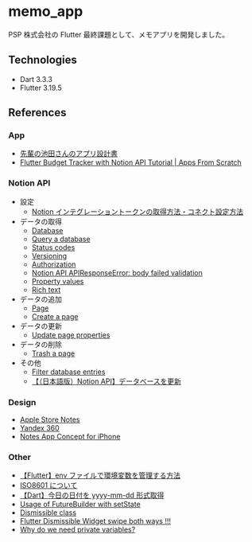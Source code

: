 # memo_app

PSP 株式会社の Flutter 最終課題として、メモアプリを開発しました。

## Technologies

- Dart 3.3.3
- Flutter 3.19.5

## References

### App

- [先輩の池田さんのアプリ設計書](https://psp.sharepoint.com/:p:/s/msteams_9bde76/EQco7eODLl9NsC9xfKrtXC0Bx26h41W4Akyy096oJfmjbw?e=fgQr6B)
- [Flutter Budget Tracker with Notion API Tutorial | Apps From Scratch](https://www.youtube.com/watch?v=3vhWx2LT-SY)

### Notion API

- 設定
  - [Notion インテグレーショントークンの取得方法・コネクト設定方法](https://temp.co.jp/blog/2024-01-21-notion-integration-connect#%E5%8B%95%E7%94%BB%E8%A7%A3%E8%AA%AC)
- データの取得
  - [Database](https://developers.notion.com/reference/database)
  - [Query a database](https://developers.notion.com/reference/post-database-query)
  - [Status codes](https://developers.notion.com/reference/status-codes)
  - [Versioning](https://developers.notion.com/reference/versioning)
  - [Authorization](https://developers.notion.com/docs/authorization)
  - [Notion API APIResponseError: body failed validation](https://stackoverflow.com/questions/78126758/notion-api-apiresponseerror-body-failed-validation)
  - [Property values](https://developers.notion.com/reference/property-value-object#people-property-values)
  - [Rich text](https://developers.notion.com/reference/rich-text)
- データの追加
  - [Page](https://developers.notion.com/reference/page)
  - [Create a page](https://developers.notion.com/reference/post-page)
- データの更新
  - [Update page properties](https://developers.notion.com/reference/patch-page)
- データの削除
  - [Trash a page](https://developers.notion.com/reference/archive-a-page)
- その他
  - [Filter database entries](https://developers.notion.com/reference/post-database-query-filter)
  - [【（日本語版）Notion API】データベースを更新](https://rhgc0kvlw3.apidog.io/api-3509400)

### Design

- [Apple Store Notes](https://apps.apple.com/us/app/notes/id1110145109)
- [Yandex 360](https://www.behance.net/gallery/203528637/Yandex-360?tracking_source=search_projects|notes+app&l=0)
- [Notes App Concept for iPhone](https://www.behance.net/gallery/119574035/Notes-App-Concept-for-iPhone?tracking_source=search_projects|notes+app&l=22)

### Other

- [【Flutter】env ファイルで環境変数を管理する方法](https://qiita.com/suga_slj/items/991bca9f241fbfcce111)
- [ISO8601 について](https://zenn.dev/yass97/articles/2b5dcd5499ab07)
- [【Dart】今日の日付を yyyy-mm-dd 形式取得](https://zenn.dev/iwaku/articles/2020-10-30-iwaku)
- [Usage of FutureBuilder with setState](https://stackoverflow.com/questions/52021205/usage-of-futurebuilder-with-setstate)
- [Dismissible class](https://api.flutter.dev/flutter/widgets/Dismissible-class.html)
- [Flutter Dismissible Widget swipe both ways !!!](https://medium.com/@blog.padmal/flutter-dismissible-widget-swipe-both-ways-a696a1edb67b)
- [Why do we need private variables?](https://softwareengineering.stackexchange.com/questions/143736/why-do-we-need-private-variables#:~:text=In%20OOP%20you%20want%20to,do%20any%20harm%20at%20all.)
